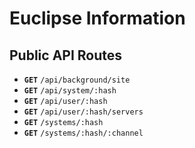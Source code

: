 # Euclipse Information

## Public API Routes

- **`GET`** `/api/background/site`
- **`GET`** `/api/system/:hash`
- **`GET`** `/api/user/:hash`
- **`GET`** `/api/user/:hash/servers`
- **`GET`** `/systems/:hash`
- **`GET`** `/systems/:hash/:channel`
